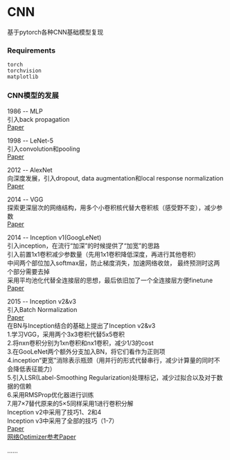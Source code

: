 # CNN
基于pytorch各种CNN基础模型复现 

### Requirements
  `torch`  
  `torchvision`  
  `matplotlib`  

### CNN模型的发展
1986 -- MLP  
引入back propagation  
[Paper](http://www.cs.toronto.edu/~bonner/courses/2016s/csc321/readings/Learning%20representations%20by%20back-propagating%20errors.pdf)  

1998 -- LeNet-5  
引入convolution和pooling  
[Paper](https://axon.cs.byu.edu/~martinez/classes/678/Papers/Convolution_nets.pdf)  

2012 -- AlexNet  
向深度发展，引入dropout, data augmentation和local response normalization  
[Paper](http://www.cs.toronto.edu/~fritz/absps/imagenet.pdf)  

2014 -- VGG  
探索更深层次的网络结构，用多个小卷积核代替大卷积核（感受野不变），减少参数  
[Paper](https://arxiv.org/pdf/1409.1556.pdf) 

2014 -- Inception v1(GoogLeNet)  
引入inception，在流行“加深”的时候提供了“加宽”的思路  
引入前置1x1卷积减少参数量（先用1x1卷积降低深度，再进行其他卷积）  
中间两个部位加入softmax层，防止梯度消失，加速网络收敛， 最终预测时这两个部分需要去掉  
采用平均池化代替全连接层的思想，最后依旧加了一个全连接层方便finetune    
[Paper](https://arxiv.org/pdf/1409.4842.pdf)  

2015 -- Inception v2&v3  
引入Batch Normalization  
[Paper](https://arxiv.org/pdf/1502.03167v3.pdf)   
在BN与Inception结合的基础上提出了Inception v2&v3  
1.学习VGG，采用两个3x3卷积代替5x5卷积  
2.将nxn卷积分别为1xn卷积和nx1卷积，减少1/3的cost  
3.在GooLeNet两个额外分支加入BN，将它们看作为正则项  
4.inception“更宽”消除表示瓶颈（用并行的形式代替串行，减少计算量的同时不会降低表征能力）  
5.引入LSR(Label-Smoothing Regularization)处理标记，减少过拟合以及对于数据的信赖  
6.采用RMSProp优化器进行训练  
7.用7×7替代原来的5×5同样采用1进行卷积分解  
Inception v2中采用了技巧1、2和4  
Inception v3中采用了全部的技巧（1-7）  
[Paper](https://arxiv.org/pdf/1512.00567v3.pdf)   
[网络Optimizer参考Paper](https://arxiv.org/pdf/1609.04747.pdf)  

......


